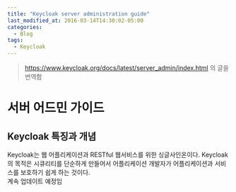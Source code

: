 ```yaml
---
title: "Keycloak server administration guide"
last_modified_at: 2016-03-14T14:30:02-05:00
categories:
  - Blog
tags:
  - Keycloak
---
```


> https://www.keycloak.org/docs/latest/server_admin/index.html 의 글을 번역함

# 서버 어드민 가이드
## Keycloak 특징과 개념
Keycloak는 웹 어플리케이션과 RESTful 웹서비스를 위한 싱글사인온이다. Keycloak의 목적은 시큐리티를 단순하게 만들어서 어플리케이션 개발자가 어플리케이션과 서비스를 보호하기 쉽게 하는 것이다.  
계속 업데이트 예정임
